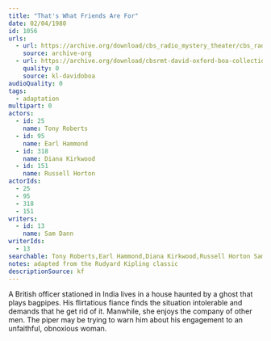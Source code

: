 ```yaml
---
title: "That's What Friends Are For"
date: 02/04/1980
id: 1056
urls: 
  - url: https://archive.org/download/cbs_radio_mystery_theater/cbs_radio_mystery_theater-1051-1100.zip/cbs_radio_mystery_theater-1051-1100%2Fcbsrmt_1056_thats_what_friends_are_for.mp3
    source: archive-org
  - url: https://archive.org/download/cbsrmt-david-oxford-boa-collection/CBSRMT-800204-1056-That's-What-Friends-Are-For-(128-48)_WBBM-JE-{BoA}.mp3
    quality: 0
    source: kl-davidoboa
audioQuality: 0
tags: 
  - adaptation
multipart: 0
actors:  
  - id: 25
    name: Tony Roberts  
  - id: 95
    name: Earl Hammond  
  - id: 318
    name: Diana Kirkwood  
  - id: 151
    name: Russell Horton
actorIds:  
  - 25  
  - 95  
  - 318  
  - 151
writers:  
  - id: 13
    name: Sam Dann
writerIds:  
  - 13
searchable: Tony Roberts,Earl Hammond,Diana Kirkwood,Russell Horton Sam Dann
notes: adapted from the Rudyard Kipling classic
descriptionSource: kf
---
```

A British officer stationed in India lives in a house haunted by a ghost that plays bagpipes. His flirtatious fiance finds the situation intolerable and demands that he get rid of it. Manwhile, she enjoys the company of other men. The piper may be trying to warn him about his engagement to an unfaithful, obnoxious woman.